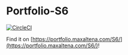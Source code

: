 # Portfolio-S6
[![CircleCI](https://circleci.com/gh/MaxAltena/Portfolio-S6.svg?style=svg)](https://circleci.com/gh/MaxAltena/Portfolio-S6)

Find it on [https://portfolio.maxaltena.com/S6/](https://portfolio.maxaltena.com/S6/)!
